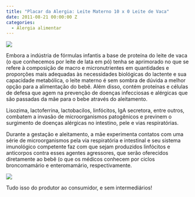```yaml
---
title: "Placar da Alergia: Leite Materno 10 x 0 Leite de Vaca"
date: 2011-08-21 00:00:00 Z
categories:
  - Alergia alimentar
---
```


<div class="wrapper" data-grid="center spacing">
    <p data-cell="1of4"><img src="http://from-ua.com/upload/e1d166fb74a7402.jpg"></p>
    <p data-cell="3of4">Embora a indústria de fórmulas infantis a base de proteína do leite de vaca (o que conhecemos por leite de lata em pó) tenha se aprimorado no que se refere à composição de macro e micronutrientes em quantidades e proporções mais adequadas às necessidades biológicas do lactente e sua capacidade metabólica, o leite materno é sem sombra de dúvida a melhor opção para a alimentação do bebê. Além disso, contém proteínas e células de defesa que agem na prevenção de doenças infecciosas e alérgicas que são passadas da mãe para o bebe através do aleitamento.</p>
</div>

Lisozima, lactoferrina, lactobacilos, linfócitos, IgA secretora, entre outros, combatem a invasão de microorganismos patogênicos e previnem o surgimento de doenças alérgicas no intestino, pele e vias respiratórias.

<div class="wrapper" data-grid="center spacing">
    <p data-cell="1of2">Durante a gestação e aleitamento, a mãe experimenta contatos com uma série de microorganismos pela via respiratória e intestinal e seu sistema imunológico competente faz com que sejam produzidos linfócitos e anticorpos contra esses agentes agressores, que serão oferecidos diretamente ao bebê (o que os médicos conhecem por ciclos broncomamário e enteromamário, respectivamente.</p>
    <p data-cell="1of2"><img src="http://pontovida-com-br.web105.redehost.com.br/wp-content/uploads/2013/08/amamentacao.jpg"></p>
</div>

Tudo isso do produtor ao consumidor, e sem intermediários!

